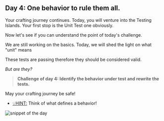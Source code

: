 ## Day 4: One behavior to rule them all.

Your crafting journey continues. Today, you will venture into the Testing Islands.
Your first stop is the Unit Test one obviously.

Now let's see if you can understand the point of today's challenge. 

We are still working on the basics. Today, we will shed the light on what "unit" means

These tests are passing therefore they should be considered valid. 

_But are they?_

>**Challenge of day 4: Identify the behavior under test and rewrite the tests.**

May your crafting journey be safe!

- <u>💡HINT:</u> Think of what defines a behavior!

![snippet of the day](snippet.png)